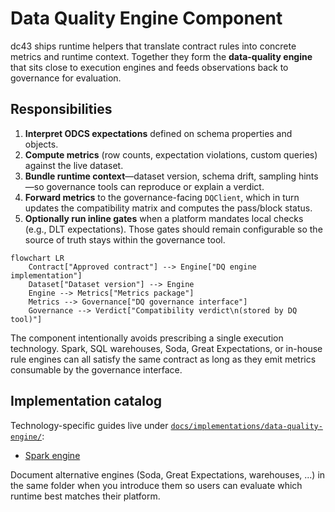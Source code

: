 # Data Quality Engine Component

dc43 ships runtime helpers that translate contract rules into concrete
metrics and runtime context. Together they form the **data-quality
engine** that sits close to execution engines and feeds observations back
to governance for evaluation.

## Responsibilities

1. **Interpret ODCS expectations** defined on schema properties and
   objects.
2. **Compute metrics** (row counts, expectation violations, custom
   queries) against the live dataset.
3. **Bundle runtime context**—dataset version, schema drift, sampling
   hints—so governance tools can reproduce or explain a verdict.
4. **Forward metrics** to the governance-facing `DQClient`, which in turn
   updates the compatibility matrix and computes the pass/block status.
5. **Optionally run inline gates** when a platform mandates local checks
   (e.g., DLT expectations). Those gates should remain configurable so
   the source of truth stays within the governance tool.

```mermaid
flowchart LR
    Contract["Approved contract"] --> Engine["DQ engine implementation"]
    Dataset["Dataset version"] --> Engine
    Engine --> Metrics["Metrics package"]
    Metrics --> Governance["DQ governance interface"]
    Governance --> Verdict["Compatibility verdict\n(stored by DQ tool)"]
```

The component intentionally avoids prescribing a single execution
technology. Spark, SQL warehouses, Soda, Great Expectations, or in-house
rule engines can all satisfy the same contract as long as they emit
metrics consumable by the governance interface.

## Implementation catalog

Technology-specific guides live under
[`docs/implementations/data-quality-engine/`](implementations/data-quality-engine/):

- [Spark engine](implementations/data-quality-engine/spark.md)

Document alternative engines (Soda, Great Expectations, warehouses, ...)
in the same folder when you introduce them so users can evaluate which
runtime best matches their platform.
